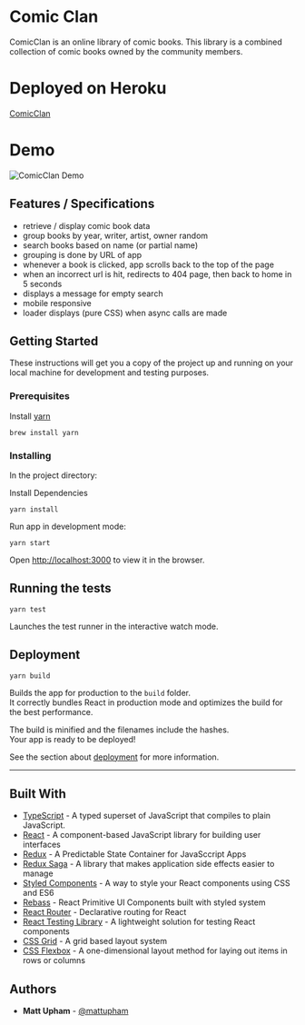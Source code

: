 # Comic Clan

ComicClan is an online library of comic books. This library is a combined collection of comic books owned by the community members.

# Deployed on Heroku

[ComicClan](https://comicclan.herokuapp.com/)

# Demo

![ComicClan Demo](demo/comicClanDemo.gif)

## Features / Specifications

- retrieve / display comic book data
- group books by year, writer, artist, owner random
- search books based on name (or partial name)
- grouping is done by URL of app
- whenever a book is clicked, app scrolls back to the top of the page
- when an incorrect url is hit, redirects to 404 page, then back to home in 5 seconds
- displays a message for empty search
- mobile responsive
- loader displays (pure CSS) when async calls are made

## Getting Started

These instructions will get you a copy of the project up and running on your local machine for development and testing purposes.

### Prerequisites

Install [yarn](https://classic.yarnpkg.com/en/docs/install/#mac-stable)

```
brew install yarn
```

### Installing

In the project directory:

Install Dependencies

```
yarn install
```

Run app in development mode:

```
yarn start
```

Open [http://localhost:3000](http://localhost:3000) to view it in the browser.

## Running the tests

```
yarn test
```

Launches the test runner in the interactive watch mode.<br />

## Deployment

```
yarn build
```

Builds the app for production to the `build` folder.<br />
It correctly bundles React in production mode and optimizes the build for the best performance.

The build is minified and the filenames include the hashes.<br />
Your app is ready to be deployed!

See the section about [deployment](https://facebook.github.io/create-react-app/docs/deployment) for more information.

---

## Built With

- [TypeScript](https://www.typescriptlang.org/) - A typed superset of JavaScript that compiles to plain JavaScript.
- [React](https://reactjs.org/) - A component-based JavaScript library for building user interfaces
- [Redux](https://redux.js.org/) - A Predictable State Container for JavaSccript Apps
- [Redux Saga](https://redux*saga.js.org/) - A library that makes application side effects easier to manage
- [Styled Components](https://styled*components.com/) - A way to style your React components using CSS and ES6
- [Rebass](https://rebassjs.org/) - React Primitive UI Components built with styled system
- [React Router](https://reacttraining.com/react-router/) - Declarative routing for React
- [React Testing Library](https://testing-library.com/docs/react-testing-library/intro) - A lightweight solution for testing React components
- [CSS Grid](https://developer.mozilla.org/en-US/docs/Web/CSS/CSS_Grid_Layout) - A grid based layout system
- [CSS Flexbox](https://developer.mozilla.org/en-US/docs/Learn/CSS/CSS_layout/Flexbox) - A one-dimensional layout method for laying out items in rows or columns

## Authors

- **Matt Upham** - [@mattupham](https://github.com/mattupham)
